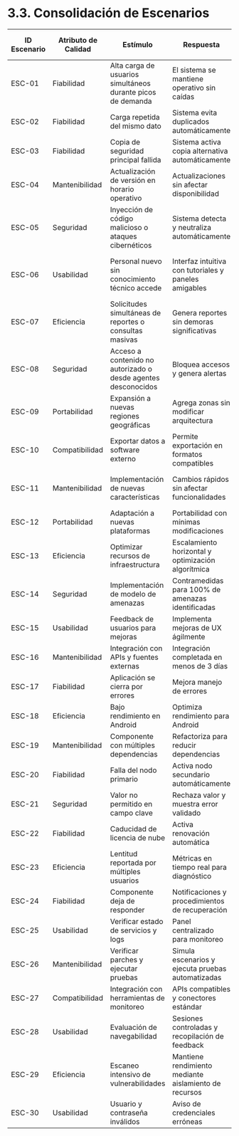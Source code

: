 # 3.3. Consolidación de Escenarios

| ID Escenario | Atributo de Calidad | Estímulo                                                      | Respuesta                                             | ID Escenario Preliminar                     | Sustento                         |
| ------------ | ------------------- | ------------------------------------------------------------- | ----------------------------------------------------- | ------------------------------------------- | -------------------------------- |
| ESC-01       | Fiabilidad          | Alta carga de usuarios simultáneos durante picos de demanda   | El sistema se mantiene operativo sin caídas           | ESCP-01, ESCP-06                            | Concurrencia masiva              |
| ESC-02       | Fiabilidad          | Carga repetida del mismo dato                                 | Sistema evita duplicados automáticamente              | ESCP-02                                     | Integridad de datos              |
| ESC-03       | Fiabilidad          | Copia de seguridad principal fallida                          | Sistema activa copia alternativa automáticamente      | ESCP-03                                     | Failover de backups              |
| ESC-04       | Mantenibilidad      | Actualización de versión en horario operativo                 | Actualizaciones sin afectar disponibilidad            | ESCP-04, ESCP-31, ESCP-37                   | Actualizaciones en caliente      |
| ESC-05       | Seguridad           | Inyección de código malicioso o ataques cibernéticos          | Sistema detecta y neutraliza automáticamente          | ESCP-05, ESCP-52, ESCP-53, ESCP-55          | Detección de amenazas            |
| ESC-06       | Usabilidad          | Personal nuevo sin conocimiento técnico accede                | Interfaz intuitiva con tutoriales y paneles amigables | ESCP-07, ESCP-11, ESCP-17, ESCP-28, ESCP-38 | Interfaz intuitiva y consistente |
| ESC-07       | Eficiencia          | Solicitudes simultáneas de reportes o consultas masivas       | Genera reportes sin demoras significativas            | ESCP-08, ESCP-16, ESCP-35, ESCP-36          | Procesamiento de volúmenes       |
| ESC-08       | Seguridad           | Acceso a contenido no autorizado o desde agentes desconocidos | Bloquea accesos y genera alertas                      | ESCP-09, ESCP-15, ESCP-30, ESCP-32          | Validación de acceso             |
| ESC-09       | Portabilidad        | Expansión a nuevas regiones geográficas                       | Agrega zonas sin modificar arquitectura               | ESCP-10                                     | Escalabilidad horizontal         |
| ESC-10       | Compatibilidad      | Exportar datos a software externo                             | Permite exportación en formatos compatibles           | ESCP-14, ESCP 40                            | Transformación de formatos       |
| ESC-11       | Mantenibilidad      | Implementación de nuevas características                      | Cambios rápidos sin afectar funcionalidades           | ESCP-12, ESCP-18, ESCP-22, ESCP-39          | Arquitectura modular             |
| ESC-12       | Portabilidad        | Adaptación a nuevas plataformas                               | Portabilidad con mínimas modificaciones               | ESCP-19                                     | Abstracción de plataforma        |
| ESC-13       | Eficiencia          | Optimizar recursos de infraestructura                         | Escalamiento horizontal y optimización algorítmica    | ESCP-20, ESCP-24                            | Optimización de recursos         |
| ESC-14       | Seguridad           | Implementación de modelo de amenazas                          | Contramedidas para 100% de amenazas identificadas     | ESCP-21                                     | Seguridad integral               |
| ESC-15       | Usabilidad          | Feedback de usuarios para mejoras                             | Implementa mejoras de UX ágilmente                    | ESCP-23                                     | Mejora continua                  |
| ESC-16       | Mantenibilidad      | Integración con APIs y fuentes externas                       | Integración completada en menos de 3 días             | ESCP-25                                     | Integración rápida               |
| ESC-17       | Fiabilidad          | Aplicación se cierra por errores                              | Mejora manejo de errores                              | ESCP-26                                     | Manejo de excepciones            |
| ESC-18       | Eficiencia          | Bajo rendimiento en Android                                   | Optimiza rendimiento para Android                     | ESCP-27                                     | Optimización móvil               |
| ESC-19       | Mantenibilidad      | Componente con múltiples dependencias                         | Refactoriza para reducir dependencias                 | ESCP-30                                     | Desacoplamiento de componentes   |
| ESC-20       | Fiabilidad          | Falla del nodo primario                                       | Activa nodo secundario automáticamente                | ESCP-33                                     | Failover automático              |
| ESC-21       | Seguridad           | Valor no permitido en campo clave                             | Rechaza valor y muestra error validado                | ESCP-34                                     | Validación de entrada            |
| ESC-22       | Fiabilidad          | Caducidad de licencia de nube                                 | Activa renovación automática                          | ESCP-41                                     | Continuidad operacional          |
| ESC-23       | Eficiencia          | Lentitud reportada por múltiples usuarios                     | Métricas en tiempo real para diagnóstico              | ESCP-42                                     | Diagnóstico en vivo              |
| ESC-24       | Fiabilidad          | Componente deja de responder                                  | Notificaciones y procedimientos de recuperación       | ESCP-43, ESCP-48                            | Recuperación automática          |
| ESC-25       | Usabilidad          | Verificar estado de servicios y logs                          | Panel centralizado para monitoreo                     | ESCP-44, ESCP-56                            | Centralización de información    |
| ESC-26       | Mantenibilidad      | Verificar parches y ejecutar pruebas                          | Simula escenarios y ejecuta pruebas automatizadas     | ESCP-45, ESCP-47, ESCP-50, ESCP-57          | Test de nuevas versiones         |
| ESC-27       | Compatibilidad      | Integración con herramientas de monitoreo                     | APIs compatibles y conectores estándar                | ESCP-46, ESCP-51, ESCP-58                   | Integración estandarizada        |
| ESC-28       | Usabilidad          | Evaluación de navegabilidad                                   | Sesiones controladas y recopilación de feedback       | ESCP-49                                     | Validación de UX                 |
| ESC-29       | Eficiencia          | Escaneo intensivo de vulnerabilidades                         | Mantiene rendimiento mediante aislamiento de recursos | ESCP-54                                     | Aislamiento de recursos          |
| ESC-30       | Usabilidad          | Usuario y contraseña inválidos                                | Aviso de credenciales erróneas                        | ESCP-13                                     | Comunicación entre componentes   |
